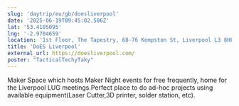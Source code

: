 ```yaml
---
slug: 'daytrip/eu/gb/doesliverpool'
date: '2025-06-19T09:45:02.506Z'
lat: '53.4105095'
lng: '-2.9704659'
location: '1st Floor, The Tapestry, 68-76 Kempston St, Liverpool L3 8HL'
title: 'DoES Liverpool'
external_url: https://doesliverpool.com/
poster: "TacticalTechyTaky"
---
```

Maker Space which hosts Maker Night events for free frequently, home for the Liverpool LUG meetings.Perfect place to do ad-hoc projects using available equipment(Laser Cutter,3D printer, solder station, etc).